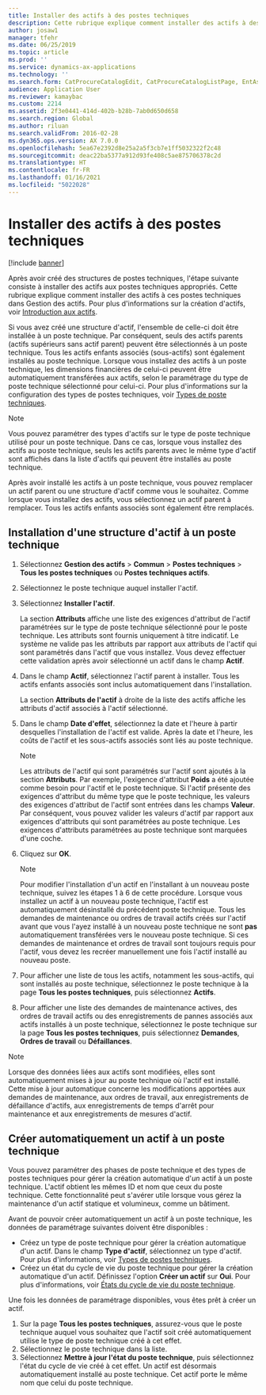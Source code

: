 ```yaml
---
title: Installer des actifs à des postes techniques
description: Cette rubrique explique comment installer des actifs à des postes techniques dans Gestion des actifs.
author: josaw1
manager: tfehr
ms.date: 06/25/2019
ms.topic: article
ms.prod: ''
ms.service: dynamics-ax-applications
ms.technology: ''
ms.search.form: CatProcureCatalogEdit, CatProcureCatalogListPage, EntAssetFunctionalLocationObjectChange, EntAssetFunctionalLocationObjectInstall, EntAssetFunctionalLocationObject
audience: Application User
ms.reviewer: kamaybac
ms.custom: 2214
ms.assetid: 2f3e0441-414d-402b-b28b-7ab0d650d658
ms.search.region: Global
ms.author: riluan
ms.search.validFrom: 2016-02-28
ms.dyn365.ops.version: AX 7.0.0
ms.openlocfilehash: 5ea67e2392d8e25a2a5f3cb7e1ff5032322f2c48
ms.sourcegitcommit: deac22ba5377a912d93fe408c5ae875706378c2d
ms.translationtype: HT
ms.contentlocale: fr-FR
ms.lasthandoff: 01/16/2021
ms.locfileid: "5022028"
---
```

# <a name="install-assets-on-functional-locations"></a>Installer des actifs à des postes techniques

[!include [banner](../../includes/banner.md)]

 

Après avoir créé des structures de postes techniques, l'étape suivante consiste à installer des actifs aux postes techniques appropriés. Cette rubrique explique comment installer des actifs à ces postes techniques dans Gestion des actifs. Pour plus d'informations sur la création d'actifs, voir [Introduction aux actifs](../objects/introduction-to-objects.md).

Si vous avez créé une structure d'actif, l'ensemble de celle-ci doit être installée à un poste technique. Par conséquent, seuls des actifs parents (actifs supérieurs sans actif parent) peuvent être sélectionnés à un poste technique. Tous les actifs enfants associés (sous-actifs) sont également installés au poste technique. Lorsque vous installez des actifs à un poste technique, les dimensions financières de celui-ci peuvent être automatiquement transférées aux actifs, selon le paramétrage du type de poste technique sélectionné pour celui-ci. Pour plus d'informations sur la configuration des types de postes techniques, voir [Types de poste techniques](../setup-for-functional-locations/functional-location-types.md).

> [!NOTE]
> Vous pouvez paramétrer des types d'actifs sur le type de poste technique utilisé pour un poste technique. Dans ce cas, lorsque vous installez des actifs au poste technique, seuls les actifs parents avec le même type d'actif sont affichés dans la liste d'actifs qui peuvent être installés au poste technique.

Après avoir installé les actifs à un poste technique, vous pouvez remplacer un actif parent ou une structure d'actif comme vous le souhaitez. Comme lorsque vous installez des actifs, vous sélectionnez un actif parent à remplacer. Tous les actifs enfants associés sont également être remplacés. 


## <a name="install-an-asset-structure-on-a-functional-location"></a>Installation d'une structure d'actif à un poste technique

1. Sélectionnez **Gestion des actifs** \> **Commun** \> **Postes techniques** \> **Tous les postes techniques** ou **Postes techniques actifs**.
2. Sélectionnez le poste technique auquel installer l'actif.
3. Sélectionnez **Installer l'actif**.

    La section **Attributs** affiche une liste des exigences d'attribut de l'actif paramétrées sur le type de poste technique sélectionné pour le poste technique. Les attributs sont fournis uniquement à titre indicatif. Le système ne valide pas les attributs par rapport aux attributs de l'actif qui sont paramétrés dans l'actif que vous installez. Vous devez effectuer cette validation après avoir sélectionné un actif dans le champ **Actif**.

4. Dans le champ **Actif**, sélectionnez l'actif parent à installer. Tous les actifs enfants associés sont inclus automatiquement dans l'installation.

    La section **Attributs de l'actif** à droite de la liste des actifs affiche les attributs d'actif associés à l'actif sélectionné.

5. Dans le champ **Date d'effet**, sélectionnez la date et l'heure à partir desquelles l'installation de l'actif est valide. Après la date et l'heure, les coûts de l'actif et les sous-actifs associés sont liés au poste technique.

    > [!NOTE]
    > Les attributs de l'actif qui sont paramétrés sur l'actif sont ajoutés à la section **Attributs**. Par exemple, l'exigence d'attribut **Poids** a été ajoutée comme besoin pour l'actif et le poste technique. Si l'actif présente des exigences d'attribut du même type que le poste technique, les valeurs des exigences d'attribut de l'actif sont entrées dans les champs **Valeur**. Par conséquent, vous pouvez valider les valeurs d'actif par rapport aux exigences d'attributs qui sont paramétrées au poste technique. Les exigences d'attributs paramétrées au poste technique sont marquées d'une coche.

6. Cliquez sur **OK**.

    > [!NOTE]
    > Pour modifier l'installation d'un actif en l'installant à un nouveau poste technique, suivez les étapes 1 à 6 de cette procédure. Lorsque vous installez un actif à un nouveau poste technique, l'actif est automatiquement désinstallé du précédent poste technique. Tous les demandes de maintenance ou ordres de travail actifs créés sur l'actif avant que vous l'ayez installé à un nouveau poste technique ne sont **pas** automatiquement transférées vers le nouveau poste technique. Si ces demandes de maintenance et ordres de travail sont toujours requis pour l'actif, vous devez les recréer manuellement une fois l'actif installé au nouveau poste.

7. Pour afficher une liste de tous les actifs, notamment les sous-actifs, qui sont installés au poste technique, sélectionnez le poste technique à la page **Tous les postes techniques**, puis sélectionnez **Actifs**.
8. Pour afficher une liste des demandes de maintenance actives, des ordres de travail actifs ou des enregistrements de pannes associés aux actifs installés à un poste technique, sélectionnez le poste technique sur la page **Tous les postes techniques**, puis sélectionnez **Demandes**, **Ordres de travail** ou **Défaillances**.

> [!NOTE]
> Lorsque des données liées aux actifs sont modifiées, elles sont automatiquement mises à jour au poste technique où l'actif est installé. Cette mise à jour automatique concerne les modifications apportées aux demandes de maintenance, aux ordres de travail, aux enregistrements de défaillance d'actifs, aux enregistrements de temps d'arrêt pour maintenance et aux enregistrements de mesures d'actif.

## <a name="automatically-create-one-asset-on-a-functional-location"></a>Créer automatiquement un actif à un poste technique

Vous pouvez paramétrer des phases de poste technique et des types de postes techniques pour gérer la création automatique d'*un* actif à un poste technique. L'actif obtient les mêmes ID et nom que ceux du poste technique. Cette fonctionnalité peut s'avérer utile lorsque vous gérez la maintenance d'un actif statique et volumineux, comme un bâtiment.

Avant de pouvoir créer automatiquement un actif à un poste technique, les données de paramétrage suivantes doivent être disponibles :

- Créez un type de poste technique pour gérer la création automatique d'un actif. Dans le champ **Type d'actif**, sélectionnez un type d'actif. Pour plus d'informations, voir [Types de postes techniques](../setup-for-functional-locations/functional-location-types.md).
- Créez un état du cycle de vie du poste technique pour gérer la création automatique d'un actif. Définissez l'option **Créer un actif** sur **Oui**. Pour plus d'informations, voir [États du cycle de vie du poste technique](../setup-for-functional-locations/functional-location-stages.md).

Une fois les données de paramétrage disponibles, vous êtes prêt à créer un actif.

1. Sur la page **Tous les postes techniques**, assurez-vous que le poste technique auquel vous souhaitez que l'actif soit créé automatiquement utilise le type de poste technique créé à cet effet.
2. Sélectionnez le poste technique dans la liste.
3. Sélectionnez **Mettre à jour l'état du poste technique**, puis sélectionnez l'état du cycle de vie créé à cet effet. Un actif est désormais automatiquement installé au poste technique. Cet actif porte le même nom que celui du poste technique.
